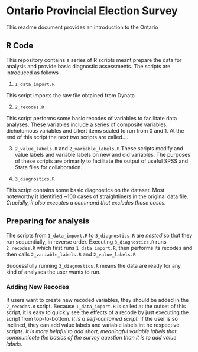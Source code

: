 # Ontario Provincial Election Survey

This readme document provides an introduction to the Ontario 



## R Code

This repository contains a series of R scripts meant prepare the data for analysis and provide basic diagnostic assessments. The scripts are introduced as follows

1. `1_data_import.R`

This script imports the raw file obtained from Dynata 

2. `2_recodes.R`

This script performs some basic recodes of variables to facilitate data analyses. These variables include a series of composite variables, dichotomous variables and Likert items scaled to run from 0 and 1. At the end of this script the next two scripts are called....

3. `2_value_labels.R` and `2_variable_labels.R`
These scripts modify and value labels and variable labels on new and old variables. The purposes of these scripts are primarily to facilitate the output of useful SPSS and Stata files for collaboration. 

4. `3_diagnostics.R`

This script contains some basic diagnostics on the dataset. Most noteworthy it identified ~100 cases of straightliners in the original data file. *Crucially, it also executes a command that excludes those cases.*

## Preparing for analysis
The scripts from `1_data_import.R` to `3_diagnostics.R` are *nested* so that they run sequentially, in reverse order. Executing `3_diagnostics.R` runs `2_recodes.R` which first runs `1_data_import.R`, then performs its recodes and then calls `2_variable_labels.R` and `2_value_labels.R`

Successfully running `3_diagnostics.R` means the data are ready for any kind of analyses the user wants to run. 

### Adding New Recodes

If users want to create new recoded variables, they should be added in the `2_recodes.R` script. Because `1_data_import.R` is called at the outset of this script, it is easy to quickly see the effects of a recode by just executing the script from top-to-bottom. *It is a self-contained script.* If the user is so inclined, they can add value labels and variable labels int he respective scripts. *It is more helpful to add short, meaningful variable labels that communicate the basics of the survey question than it is to add value labels.*

